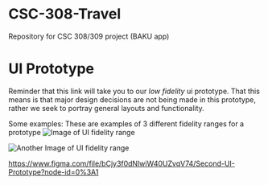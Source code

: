 # CSC-308-Travel
Repository for CSC 308/309 project (BAKU app)



# UI Prototype

Reminder that this link will take you to our *low fidelity* ui prototype. 
That this means is that major design decisions are not being made in this prototype, rather we seek to portray general layouts and functionality.

Some examples:
These are examples of 3 different fidelity ranges for a prototype
![Image of UI fidelity range](https://mentormate.com/wp-content/uploads/2018/05/all-wireframes-1030x585.jpg)

![Another Image of UI fidelity range](https://file.mockplus.com/image/2019/10/51cb8a9a-ddd3-4cac-8fb8-d9f5db887c30.jpg
)

https://www.figma.com/file/bCjy3f0dNlwiW40UZvqV74/Second-UI-Prototype?node-id=0%3A1
